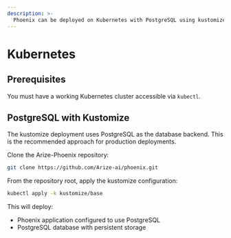 ```yaml
---
description: >-
  Phoenix can be deployed on Kubernetes with PostgreSQL using kustomize.
---
```


# Kubernetes

## Prerequisites​

You must have a working Kubernetes cluster accessible via `kubectl`.

## PostgreSQL with Kustomize

The kustomize deployment uses PostgreSQL as the database backend. This is the recommended approach for production deployments.

Clone the Arize-Phoenix repository:

```sh
git clone https://github.com/Arize-ai/phoenix.git
```

From the repository root, apply the kustomize configuration:

```sh
kubectl apply -k kustomize/base
```

This will deploy:
- Phoenix application configured to use PostgreSQL
- PostgreSQL database with persistent storage

